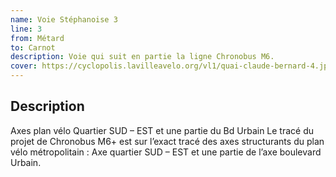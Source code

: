```yaml
---
name: Voie Stéphanoise 3
line: 3
from: Métard
to: Carnot
description: Voie qui suit en partie la ligne Chronobus M6.
cover: https://cyclopolis.lavilleavelo.org/vl1/quai-claude-bernard-4.jpg
---
```

## Description
Axes plan vélo Quartier SUD – EST et une partie du Bd Urbain
Le tracé du projet de Chronobus M6+ est sur l’exact tracé des axes structurants du plan vélo métropolitain : Axe quartier SUD – EST et une partie de l’axe boulevard Urbain.